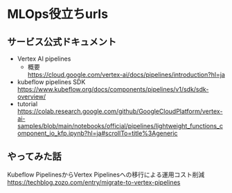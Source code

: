 # MLOps役立ちurls
## サービス公式ドキュメント  
- Vertex AI pipelines  
  - 概要    
    https://cloud.google.com/vertex-ai/docs/pipelines/introduction?hl=ja
- kubeflow pipelines SDK  
https://www.kubeflow.org/docs/components/pipelines/v1/sdk/sdk-overview/
- tutorial
https://colab.research.google.com/github/GoogleCloudPlatform/vertex-ai-samples/blob/main/notebooks/official/pipelines/lightweight_functions_component_io_kfp.ipynb?hl=ja#scrollTo=title%3Ageneric
## やってみた話
Kubeflow PipelinesからVertex Pipelinesへの移行による運用コスト削減  
https://techblog.zozo.com/entry/migrate-to-vertex-pipelines
